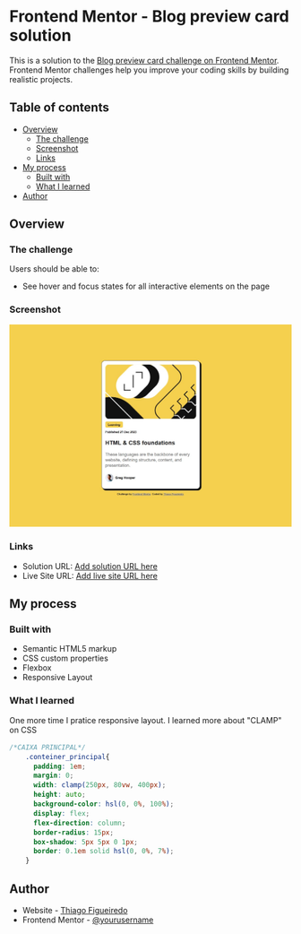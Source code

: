 # Frontend Mentor - Blog preview card solution

This is a solution to the [Blog preview card challenge on Frontend Mentor](https://www.frontendmentor.io/challenges/blog-preview-card-ckPaj01IcS). Frontend Mentor challenges help you improve your coding skills by building realistic projects. 

## Table of contents

- [Overview](#overview)
  - [The challenge](#the-challenge)
  - [Screenshot](#screenshot)
  - [Links](#links)
- [My process](#my-process)
  - [Built with](#built-with)
  - [What I learned](#what-i-learned)
- [Author](#author)

## Overview

### The challenge

Users should be able to:

- See hover and focus states for all interactive elements on the page

### Screenshot

![](./HTMLeCSS.jpg)


### Links

- Solution URL: [Add solution URL here](https://your-solution-url.com)
- Live Site URL: [Add live site URL here](https://thiagofigueiredoteixeira.github.io/blog_card_PEM/)

## My process

### Built with

- Semantic HTML5 markup
- CSS custom properties
- Flexbox
- Responsive Layout


### What I learned

One more time I pratice responsive layout. I learned more about "CLAMP" on CSS

```css
/*CAIXA PRINCIPAL*/
    .conteiner_principal{
      padding: 1em;
      margin: 0;
      width: clamp(250px, 80vw, 400px);
      height: auto;
      background-color: hsl(0, 0%, 100%);
      display: flex;
      flex-direction: column;
      border-radius: 15px;
      box-shadow: 5px 5px 0 1px;
      border: 0.1em solid hsl(0, 0%, 7%);
    }
```


## Author

- Website - [Thiago Figueiredo](https://github.com/ThiagoFigueiredoTeixeira)
- Frontend Mentor - [@yourusername](https://www.frontendmentor.io/profile/yourusername)



